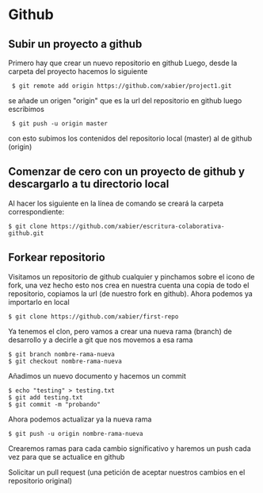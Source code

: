 # Github

## Subir un proyecto a github

Primero hay que crear un nuevo repositorio en github
Luego, desde la carpeta del proyecto hacemos lo siguiente

     $ git remote add origin https://github.com/xabier/project1.git

se añade un origen "origin" que es la url del repositorio en github
luego escribimos

     $ git push -u origin master

con esto subimos los contenidos del repositorio local (master) al de github (origin)

## Comenzar de cero con un proyecto de github y descargarlo a tu directorio local

Al hacer los siguiente en la línea de comando se creará la carpeta correspondiente:

    $ git clone https://github.com/xabier/escritura-colaborativa-github.git

## Forkear repositorio

Visitamos un repositorio de github cualquier y pinchamos sobre el icono de fork, una vez hecho esto nos crea en nuestra cuenta una copia de todo el repositorio, copiamos la url (de nuestro fork en github).
Ahora podemos ya importarlo en local

	$ git clone https://github.com/xabier/first-repo

Ya tenemos el clon, pero vamos a crear una nueva rama (branch) de desarrollo y a decirle a git que nos movemos a esa rama

	$ git branch nombre-rama-nueva
	$ git checkout nombre-rama-nueva

Añadimos un nuevo documento y hacemos un commit 

	$ echo "testing" > testing.txt
	$ git add testing.txt 
	$ git commit -m "probando"

Ahora podemos actualizar ya la nueva rama

	$ git push -u origin nombre-rama-nueva

Crearemos ramas para cada cambio significativo y haremos un push cada vez para que se actualice en github

Solicitar un pull request (una petición de aceptar nuestros cambios en el repositorio original)

